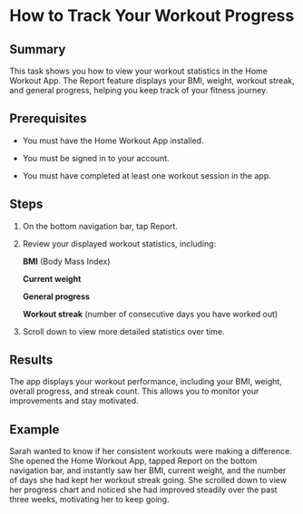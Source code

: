# How to Track Your Workout Progress

## Summary
This task shows you how to view your workout statistics in the Home Workout App. The Report feature displays your BMI, weight, workout streak, and general progress, helping you keep track of your fitness journey.

## Prerequisites

- You must have the Home Workout App installed.

- You must be signed in to your account.

- You must have completed at least one workout session in the app.


## Steps

1. On the bottom navigation bar, tap Report.


2. Review your displayed workout statistics, including:

      **BMI** (Body Mass Index)

      **Current weight**

      **General progress**

      **Workout streak** (number of consecutive days you have  worked out)



3. Scroll down to view more detailed statistics over time.



## Results
The app displays your workout performance, including your BMI, weight, overall progress, and streak count. This allows you to monitor your improvements and stay motivated.

## Example
Sarah wanted to know if her consistent workouts were making a difference. She opened the Home Workout App, tapped Report on the bottom navigation bar, and instantly saw her BMI, current weight, and the number of days she had kept her workout streak going. She scrolled down to view her progress chart and noticed she had improved steadily over the past three weeks, motivating her to keep going.